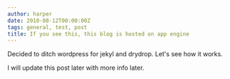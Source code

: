 ```yaml
---
author: harper
date: 2010-08-12T00:00:00Z
tags: general, test, post
title: If you see this, this blog is hosted on app engine
---
```


Decided to ditch wordpress for jekyl and drydrop. Let's see how it works.

I will update this post later with more info later.
